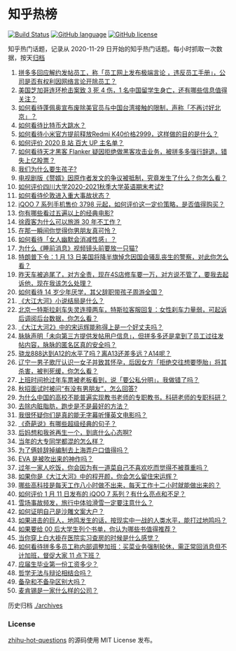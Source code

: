 # 知乎热榜
[![Build Status](https://github.com/ToWeLong/zhihu-hot-questions/workflows/CI/badge.svg)](https://github.com/ToWeLong/zhihu-hot-questions/actions)
[![GitHub language](https://img.shields.io/badge/language-golang-orange.svg)](https://golang.org/)
[![GitHub license](https://img.shields.io/github/license/ToWeLong/zhihu-hot-questions)](https://github.com/ToWeLong/zhihu-hot-questions/blob/main/LICENSE)

知乎热门话题，记录从 2020-11-29 日开始的知乎热门话题。每小时抓取一次数据，按天[归档](./archives)

<!-- BEGIN -->

1. [拼多多回应解约发帖员工，称「员工网上发布极端言论 ，违反员工手册」，公司是否有权利因网络言论开除员工？](https://www.zhihu.com/question/438830539)
1. [美国芝加哥连环枪击案致 3 死 4 伤，1 名中国留学生身亡，还有哪些信息值得关注？](https://www.zhihu.com/question/438828611)
1. [如何看待蓬佩奥宣布废除美官员与中国台湾接触的限制，声称「不再讨好北京」？](https://www.zhihu.com/question/438693253)
1. [如何看待比特币大跳水？](https://www.zhihu.com/question/438862588)
1. [如何看待小米官方提前释放Redmi K40价格2999，这样做的目的是什么？](https://www.zhihu.com/question/438866525)
1. [如何评价 2020 B 站 百大 UP 主名单？](https://www.zhihu.com/question/438840235)
1. [如何看待天才黑客 Flanker 疑因拒绝做黑客攻击业务，被拼多多强行辞退，错失上亿股票？](https://www.zhihu.com/question/438854645)
1. [我们为什么要生孩子?](https://www.zhihu.com/question/349923819)
1. [电视剧版《赘婿》因原作者发文的争议被抵制，究竟发生了什么？你怎么看？](https://www.zhihu.com/question/438300392)
1. [如何评价四川大学2020-2021秋季大学英语期末考试?](https://www.zhihu.com/question/438852961)
1. [如何看待伦敦进入重大事故状态？](https://www.zhihu.com/question/438497675)
1. [iQOO 7 系列手机售价 3798 元起，如何评价这一定价策略，是否值得购买？](https://www.zhihu.com/question/438914819)
1. [你有哪些看过五遍以上的经典电影?](https://www.zhihu.com/question/353072809)
1. [徐霞客为什么可以旅游 30 年不工作？](https://www.zhihu.com/question/437207962)
1. [在那一瞬间你觉得你男朋友真可怜？](https://www.zhihu.com/question/305930391)
1. [如何看待「女人幽默会消减性感」？](https://www.zhihu.com/question/435692948)
1. [为什么《睡前消息》视频镜头前要放一只猫?](https://www.zhihu.com/question/438198039)
1. [特朗普下令：1 月 13 日美国将降半旗悼念因国会骚乱丧生的警察，对此你怎么看？](https://www.zhihu.com/question/438843781)
1. [昨天车被追尾了，对方全责，现在4S店修车要一万，对方说不管了，要我去起诉他，现在我该怎么处理？](https://www.zhihu.com/question/435474294)
1. [如何看待 14 岁少年厌学，其父辞职带孩子周游全国？](https://www.zhihu.com/question/438885254)
1. [《大江大河》小说结局是什么？](https://www.zhihu.com/question/306735384)
1. [北京一特斯拉刹车失灵连撞两车，特斯拉客服回复：女性刹车力量弱，可起诉后调阅后台数据，你怎么看？](https://www.zhihu.com/question/438846238)
1. [《大江大河2》中的宋运辉能称得上是一个好丈夫吗？](https://www.zhihu.com/question/438819406)
1. [脉脉声明「未向第三方提供发帖用户信息」，但拼多多还是拿到了员工过往发帖内容，脉脉的匿名区真的安全吗？](https://www.zhihu.com/question/438803034)
1. [骁龙888达到A12的水平了吗？离A13还差多远？A14呢？](https://www.zhihu.com/question/433015392)
1. [辽宁一男子歌厅认识一女子并致其怀孕，后因女方「拒绝交往想要堕胎」将其杀害，被判死缓，你怎么看？](https://www.zhihu.com/question/438875218)
1. [上班时间抢过年车票被老板看到，说「要公私分明」，我做错了吗？](https://www.zhihu.com/question/438535342)
1. [秋招面试时被问“有没有男朋友”，怎么回答?](https://www.zhihu.com/question/437541441)
1. [为什么中国的高校不能普遍实现教书老师的专职教书，科研老师的专职科研？](https://www.zhihu.com/question/429181283)
1. [去除内脏脂肪，跑步是不是最好的方法？](https://www.zhihu.com/question/427095682)
1. [我很怀疑你们是真的能无字幕听懂英文电影吗？](https://www.zhihu.com/question/438623362)
1. [《奇葩说》有哪些超级经典的句子？](https://www.zhihu.com/question/46266923)
1. [后妈想和我爸再生一个，到底什么心态啊?](https://www.zhihu.com/question/414982296)
1. [当年的大专同学都混的怎么样？](https://www.zhihu.com/question/394144563)
1. [为了俩娃辞掉编制去上海弄户口值得吗？](https://www.zhihu.com/question/436982406)
1. [EVA 是被吹出来的神作吗？](https://www.zhihu.com/question/32760382)
1. [过年一家人吃饭，你会因为有一道菜自己不喜欢吃而觉得不被尊重吗？](https://www.zhihu.com/question/437971490)
1. [如果你是《大江大河》中的程开颜，你会怎么留住宋运辉？](https://www.zhihu.com/question/438823092)
1. [哪些高科技是每天工作八小时做不出来，每天工作十二小时就能做出来的？](https://www.zhihu.com/question/438613637)
1. [如何评价 1 月 11 日发布的 iQOO 7 系列？有什么亮点和不足？](https://www.zhihu.com/question/438844336)
1. [雪场事故频发，旅行中体验滑雪一定要注意什么？](https://www.zhihu.com/question/438093162)
1. [如何证明自己是沙雕文案大户？](https://www.zhihu.com/question/438141328)
1. [如果进击的巨人，地鸣发生的话，按现实中一战的人类水平，能打过地鸣吗？](https://www.zhihu.com/question/433673067)
1. [如果要给 00 后大学生列个书单，你认为哪些书值得推荐？](https://www.zhihu.com/question/438838345)
1. [当你穿上白大褂在医院实习查房的时候是什么感觉？](https://www.zhihu.com/question/305598845)
1. [如何看待拼多多员工称内部调整加班：买菜业务强制轮休，需正常回消息但不计加班，督促大家 11 点下班？](https://www.zhihu.com/question/438708373)
1. [应届生毕业第一份工资多少？](https://www.zhihu.com/question/344657217)
1. [哲学无法与辩论相结合吗？](https://www.zhihu.com/question/433089959)
1. [备孕和不备孕区别大吗？](https://www.zhihu.com/question/438113905)
1. [麦肯锡是一家什么样的公司？](https://www.zhihu.com/question/19704204)

<!-- END -->

历史归档 [./archives](./archives)


### License
[zhihu-hot-questions](https://github.com/towelong/zhihu-hot-questions) 的源码使用 MIT License 发布。